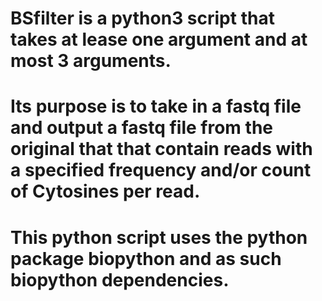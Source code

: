 # BSfilter is a python3 script that takes at lease one argument and at most 3 arguments.

# Its purpose is to take in a fastq file and output a fastq file from the original that that contain reads with a specified frequency and/or count of Cytosines per read.
# This python script uses the python package biopython and as such biopython dependencies.
